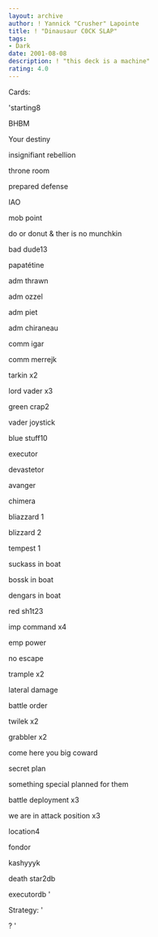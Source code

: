 ```yaml
---
layout: archive
author: ! Yannick "Crusher" Lapointe
title: ! "Dinausaur C0CK SLAP"
tags:
- Dark
date: 2001-08-08
description: ! "this deck is a machine"
rating: 4.0
---
```

Cards: 

'starting8

BHBM

Your destiny

insignifiant rebellion

throne room

prepared defense

IAO

mob point

do or donut & ther is no munchkin


bad dude13

papatétine

adm thrawn

adm ozzel

adm piet

adm chiraneau

comm igar

comm merrejk

tarkin x2

lord vader x3


green crap2

vader joystick


blue stuff10

executor

devastetor

avanger

chimera

bliazzard 1

blizzard 2

tempest 1

suckass in boat

bossk in boat

dengars in boat


red sh1t23

imp command x4

emp power

no escape

trample x2

lateral damage

battle order

twilek x2

grabbler x2

come here you big coward

secret plan

something special planned for them

battle deployment x3

we are in attack position x3


location4

fondor 

kashyyyk

death star2db

executordb '

Strategy: '

? '